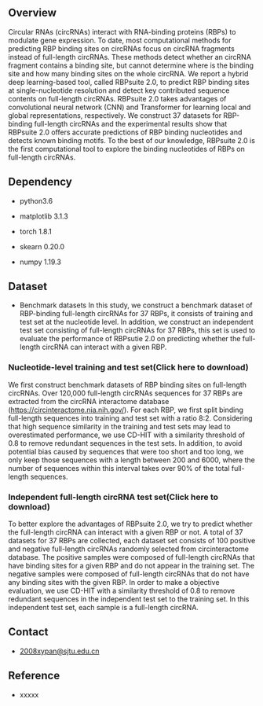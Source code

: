 ## Overview
Circular RNAs (circRNAs) interact with RNA-binding proteins (RBPs) to modulate gene expression. To date, most computational methods for predicting RBP binding sites on circRNAs focus on circRNA fragments instead of full-length circRNAs. These methods detect whether an circRNA fragment contains a binding site, but cannot determine where is the binding site and how many binding sites on the whole circRNA. We report a hybrid deep learning-based tool, called RBPsuite 2.0, to predict RBP binding sites at single-nucleotide resolution and detect key contributed sequence contents on full-length circRNAs. RBPsuite 2.0 takes advantages of convolutional neural network (CNN) and Transformer for learning local and global representations, respectively. We construct 37 datasets for RBP-binding full-length circRNAs and the experimental results show that RBPsuite 2.0 offers accurate predictions of RBP binding nucleotides and detects known binding motifs. To the best of our knowledge, RBPsuite 2.0 is the first computational tool to explore the binding nucleotides of RBPs on full-length circRNAs.
## Dependency

* python3.6

* matplotlib 3.1.3

* torch 1.8.1

* skearn 0.20.0

* numpy 1.19.3
## Dataset
* Benchmark datasets 
In this study, we construct a benchmark dataset of RBP-binding full-length circRNAs for 37 RBPs, it consists of training and test set at the nucleotide level. In addition, we construct an independent test set consisting of full-length circRNAs for 37 RBPs, this set is used to evaluate the performance of RBPsutie 2.0 on predicting whether the full-length circRNA can interact with a given RBP.
### Nucleotide-level training and test set(Click here to download)
We first construct benchmark datasets of RBP binding sites on full-length circRNAs. Over 120,000 full-length circRNAs sequences for 37 RBPs are extracted from the circRNA interactome database (https://circinteractome.nia.nih.gov/). For each RBP, we first split binding full-length sequences into training and test set with a ratio 8:2. Considering that high sequence similarity in the training and test sets may lead to overestimated performance, we use CD-HIT with a similarity threshold of 0.8 to remove redundant sequences in the test sets. In addition, to avoid potential bias caused by sequences that were too short and too long, we only keep those sequences with a length between 200 and 6000, where the number of sequences within this interval takes over 90% of the total full-length sequences. 
### Independent full-length circRNA test set(Click here to download)
To better explore the advantages of RBPsuite 2.0, we try to predict whether the full-length circRNA can interact with a given RBP or not. A total of 37 datasets for 37 RBPs are collected, each dataset set consists of 100 positive and negative full-length circRNAs randomly selected from circinteractome database. The positive samples were composed of full-length circRNAs that have binding sites for a given RBP and do not appear in the training set. The negative samples were composed of full-length circRNAs that do not have any binding sites with the given RBP. In order to make a objective evaluation, we use CD-HIT with a similarity threshold of 0.8 to remove redundant sequences in the independent test set to the training set. In this independent test set, each sample is a full-length circRNA.


## Contact
* 2008xypan@sjtu.edu.cn

## Reference
* xxxxx
